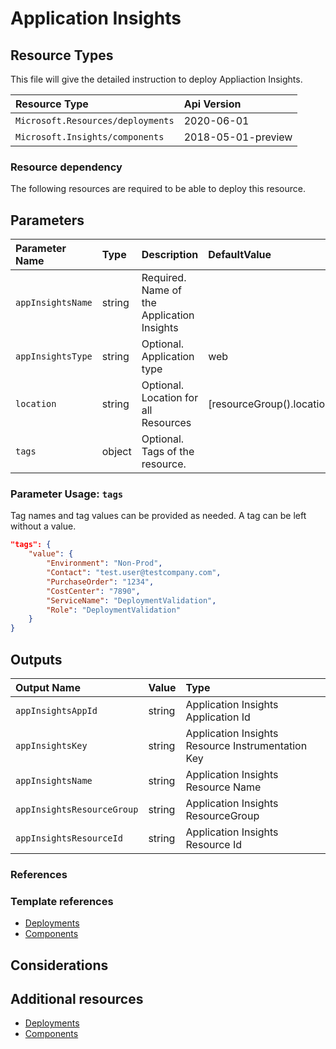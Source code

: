 # Application Insights

## Resource Types

This file will give the detailed instruction to deploy Appliaction Insights.

| Resource Type | Api Version |
| :-- | :-- |
| `Microsoft.Resources/deployments` | 2020-06-01 |
| `Microsoft.Insights/components` | 2018-05-01-preview |



### Resource dependency

The following resources are required to be able to deploy this resource.

## Parameters

| Parameter Name | Type | Description | DefaultValue | Possible values |
| :-- | :-- | :-- | :-- | :-- |
| `appInsightsName` | string | Required. Name of the Application Insights |  |  |
| `appInsightsType` | string | Optional. Application type | web | System.Object[] |
| `location` | string | Optional. Location for all Resources | [resourceGroup().location] |  |
| `tags` | object | Optional. Tags of the resource. |  |  |

### Parameter Usage: `tags`

Tag names and tag values can be provided as needed. A tag can be left without a value.

```json
"tags": {
    "value": {
        "Environment": "Non-Prod",
        "Contact": "test.user@testcompany.com",
        "PurchaseOrder": "1234",
        "CostCenter": "7890",
        "ServiceName": "DeploymentValidation",
        "Role": "DeploymentValidation"
    }
}
```

## Outputs

| Output Name | Value | Type |
| :-- | :-- | :-- |
| `appInsightsAppId` | string | Application Insights Application Id |
| `appInsightsKey` | string | Application Insights Resource Instrumentation Key |
| `appInsightsName` | string | Application Insights Resource Name |
| `appInsightsResourceGroup` | string | Application Insights ResourceGroup |
| `appInsightsResourceId` | string | Application Insights Resource Id |

### References

### Template references

- [Deployments](https://docs.microsoft.com/en-us/azure/templates/Microsoft.Resources/2018-02-01/deployments)
- [Components](https://docs.microsoft.com/en-us/azure/templates/Microsoft.Insights/[variables('appInsightsApiVersion')]/components)

## Considerations

## Additional resources

- [Deployments](https://docs.microsoft.com/en-us/azure/templates/Microsoft.Resources/2018-02-01/deployments)
- [Components](https://docs.microsoft.com/en-us/azure/templates/Microsoft.Insights/[variables('appInsightsApiVersion')]/components)